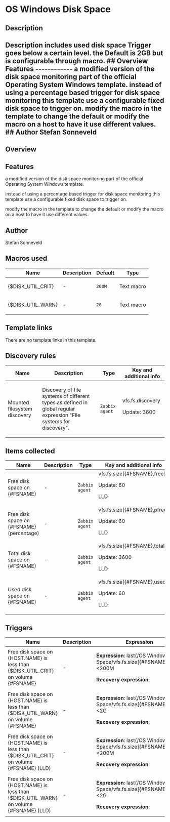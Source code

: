 # OS Windows Disk Space

## Description

## Description includes used disk space Trigger goes below a certain level. the Default is 2GB but is configurable through macro. ## Overview **Features** ------------ a modified version of the disk space monitoring part of the official Operating System Windows template. instead of using a percentage based trigger for disk space monitoring this template use a configurable fixed disk space to trigger on. modify the macro in the template to change the default or modify the macro on a host to have it use different values. ## Author Stefan Sonneveld 

## Overview

**Features**
------------


 


a modified version of the disk space monitoring part of the official Operating System Windows template.


instead of using a percentage based trigger for disk space monitoring this template use a configurable fixed disk space to trigger on.


modify the macro in the template to change the default or modify the macro on a host to have it use different values.


 


 


 



## Author

Stefan Sonneveld

## Macros used

|Name|Description|Default|Type|
|----|-----------|-------|----|
|{$DISK_UTIL_CRIT}|<p>-</p>|`200M`|Text macro|
|{$DISK_UTIL_WARN}|<p>-</p>|`2G`|Text macro|
## Template links

There are no template links in this template.

## Discovery rules

|Name|Description|Type|Key and additional info|
|----|-----------|----|----|
|Mounted filesystem discovery|<p>Discovery of file systems of different types as defined in global regular expression "File systems for discovery".</p>|`Zabbix agent`|vfs.fs.discovery<p>Update: 3600</p>|
## Items collected

|Name|Description|Type|Key and additional info|
|----|-----------|----|----|
|Free disk space on {#FSNAME}|<p>-</p>|`Zabbix agent`|vfs.fs.size[{#FSNAME},free]<p>Update: 60</p><p>LLD</p>|
|Free disk space on {#FSNAME} (percentage)|<p>-</p>|`Zabbix agent`|vfs.fs.size[{#FSNAME},pfree]<p>Update: 60</p><p>LLD</p>|
|Total disk space on {#FSNAME}|<p>-</p>|`Zabbix agent`|vfs.fs.size[{#FSNAME},total]<p>Update: 3600</p><p>LLD</p>|
|Used disk space on {#FSNAME}|<p>-</p>|`Zabbix agent`|vfs.fs.size[{#FSNAME},used]<p>Update: 60</p><p>LLD</p>|
## Triggers

|Name|Description|Expression|Priority|
|----|-----------|----------|--------|
|Free disk space on {HOST.NAME} is less than {$DISK_UTIL_CRIT} on volume {#FSNAME}|<p>-</p>|<p>**Expression**: last(/OS Windows Disk Space/vfs.fs.size[{#FSNAME},free])<200M</p><p>**Recovery expression**: </p>|average|
|Free disk space on {HOST.NAME} is less than {$DISK_UTIL_WARN} on volume {#FSNAME}|<p>-</p>|<p>**Expression**: last(/OS Windows Disk Space/vfs.fs.size[{#FSNAME},free])<2G</p><p>**Recovery expression**: </p>|warning|
|Free disk space on {HOST.NAME} is less than {$DISK_UTIL_CRIT} on volume {#FSNAME} (LLD)|<p>-</p>|<p>**Expression**: last(/OS Windows Disk Space/vfs.fs.size[{#FSNAME},free])<200M</p><p>**Recovery expression**: </p>|average|
|Free disk space on {HOST.NAME} is less than {$DISK_UTIL_WARN} on volume {#FSNAME} (LLD)|<p>-</p>|<p>**Expression**: last(/OS Windows Disk Space/vfs.fs.size[{#FSNAME},free])<2G</p><p>**Recovery expression**: </p>|warning|
